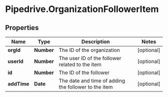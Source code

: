 # Pipedrive.OrganizationFollowerItem

## Properties

Name | Type | Description | Notes
------------ | ------------- | ------------- | -------------
**orgId** | **Number** | The ID of the organization | [optional] 
**userId** | **Number** | The user ID of the follower related to the item | [optional] 
**id** | **Number** | The ID of the follower | [optional] 
**addTime** | **Date** | The date and time of adding the follower to the item | [optional] 


